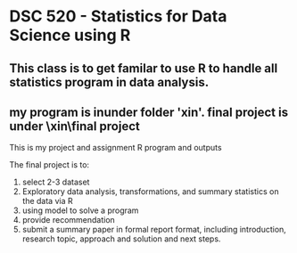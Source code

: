 # DSC 520 - Statistics for Data Science using R

## This class is to get familar to use R to handle all statistics program in data analysis.
## my program is inunder folder 'xin'. final project is under \xin\final project

This is my project and assignment R program and outputs

The final project is to:
1. select 2-3 dataset
2. Exploratory data analysis, transformations, and summary statistics on the data via R
3. using model to solve a program
4. provide recommendation
5. submit a summary paper in formal report format, including introduction, research topic, approach and solution and next steps. 

